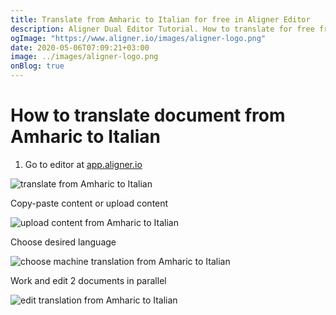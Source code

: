 ```yaml
---
title: Translate from Amharic to Italian for free in Aligner Editor
description: Aligner Dual Editor Tutorial. How to translate for free from Amharic to Italian. Aligner is multilingual document management platform. 
ogImage: "https://www.aligner.io/images/aligner-logo.png"
date: 2020-05-06T07:09:21+03:00
image: ../images/aligner-logo.png
onBlog: true
---
```


# How to translate document from Amharic to Italian

1. Go to editor at [app.aligner.io](https://app.aligner.io "Aligner App web page")

![translate from Amharic to Italian](../aligner-blank-editor.png "translate from Amharic to Italian")

Copy-paste content or upload content

![upload content from Amharic to Italian](../aligner-uploaded-document.png "upload content from Amharic to Italian")

Choose desired language

![choose machine translation from Amharic to Italian](../aligner-language-dropdown.png "choose machine translation from Amharic to Italian")

Work and edit 2 documents in parallel

![edit translation from Amharic to Italian](../aligner-double-sitded-editor.png "edit translation from Amharic to Italian")

